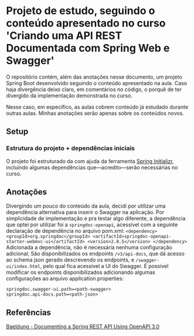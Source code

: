 # Projeto de estudo, seguindo o conteúdo apresentado no curso 'Criando uma API REST Documentada com Spring Web e Swagger'
O repositório contém, além das anotações nesse documento, um projeto Spring Boot desenvolvido seguindo o conteúdo apresentado na aula.
Caso haja divergência deixo claro, em comentários no código, o porquê de ter divergido da implementação demonstrada no curso.

Nesse caso, em específico, as aulas cobrem conteúdo já estudado durante outras aulas. Minhas anotações serão apenas sobre os conteúdos novos.

## Setup
### Estrutura do projeto + dependências iniciais
O projeto foi estruturado da com ajuda da ferramenta [Spring Initializr](start.spring.io), incluindo algumas dependências que—acredito—serão necessárias no curso.

## Anotações
Divergindo um pouco do conteúdo da aula, decidi por utilizar uma dependência alternativa para inserir o Swagger na aplicação.
Por simplicidade de implementação e pra testar algo diferente, a dependência que optei por utilizar foi a `springdoc-openapi`,
acessível com a seguinte declaração de dependência no arquivo pom.xml:
    ```
    <dependency>
        <groupId>org.springdoc</groupId>
        <artifactId>springdoc-openapi-starter-webmvc-ui</artifactId>
        <version>2.8.5</version>
    </dependency>
    ```
Adicionada a dependência, não é necessária nenhuma configuração adicional; São disponibilizados os endpoints
`/v3/api-docs`, que dá acesso ao schema json gerado descrevendo os endpoints, e `/swagger-ui/index.html`,
pelo qual fica acessível a UI do Swagger.
É possível modificar os endpoints disponibilizados adicionando algumas configurações ao arquivo application.properties:
```
springdoc.swagger-ui.path=<path-swagger>
springdoc.api-docs.path=<path-json>
```

## Referências
[Baeldung - Documenting a Spring REST API Using OpenAPI 3.0](https://www.baeldung.com/spring-rest-openapi-documentation)
